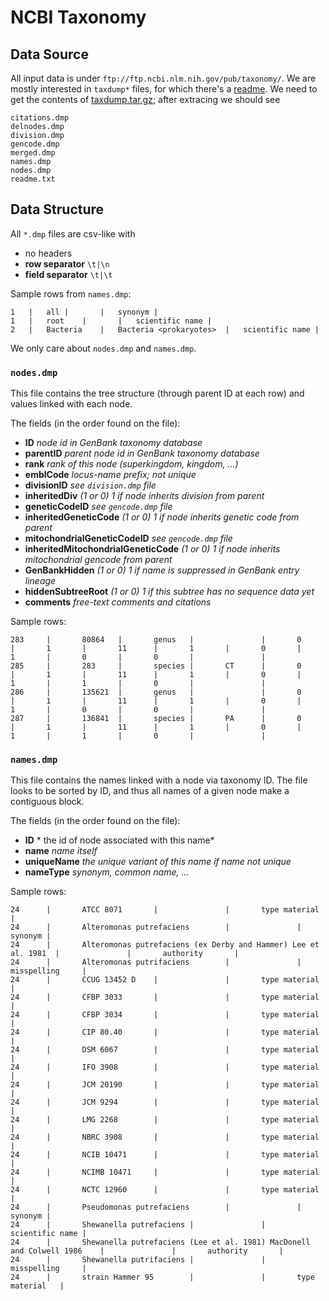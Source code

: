 # NCBI Taxonomy

## Data Source

All input data is under `ftp://ftp.ncbi.nlm.nih.gov/pub/taxonomy/`. We are mostly interested in `taxdump*` files, for which there's a [readme][taxdump-readme]. We need to get the contents of [taxdump.tar.gz][taxdump-archive]; after extracing we should see

```
citations.dmp
delnodes.dmp
division.dmp
gencode.dmp
merged.dmp
names.dmp
nodes.dmp
readme.txt
```

## Data Structure

All `*.dmp` files are csv-like with

- no headers
- **row separator** `\t|\n`
- **field separator** `\t|\t`

Sample rows from `names.dmp`:

```
1	|	all	|		|	synonym	|
1	|	root	|		|	scientific name	|
2	|	Bacteria	|	Bacteria <prokaryotes>	|	scientific name	|
```

We only care about `nodes.dmp` and `names.dmp`.

### `nodes.dmp`

This file contains the tree structure (through parent ID at each row) and values linked with each node.

The fields (in the order found on the file):

- **ID** *node id in GenBank taxonomy database*
- **parentID** *parent node id in GenBank taxonomy database*
- **rank** *rank of this node (superkingdom, kingdom, ...)*
- **emblCode** *locus-name prefix; not unique*
- **divisionID** *see `division.dmp` file*
- **inheritedDiv**  *(1 or 0) 1 if node inherits division from parent*
- **geneticCodeID** *see `gencode.dmp` file*
- **inheritedGeneticCode** *(1 or 0) 1 if node inherits genetic code from parent*
- **mitochondrialGeneticCodeID** *see `gencode.dmp` file*
- **inheritedMitochondrialGeneticCode** *(1 or 0) 1 if node inherits mitochondrial gencode from parent*
- **GenBankHidden** *(1 or 0) 1 if name is suppressed in GenBank entry lineage*
- **hiddenSubtreeRoot** *(1 or 0) 1 if this subtree has no sequence data yet*
- **comments** *free-text comments and citations*

Sample rows:

```
283     |       80864   |       genus   |               |       0       |       1       |       11      |       1       |       0       |       1       |       0       |       0       |               |
285     |       283     |       species |       CT      |       0       |       1       |       11      |       1       |       0       |       1       |       1       |       0       |               |
286     |       135621  |       genus   |               |       0       |       1       |       11      |       1       |       0       |       1       |       0       |       0       |               |
287     |       136841  |       species |       PA      |       0       |       1       |       11      |       1       |       0       |       1       |       1       |       0       |               |
```

### `names.dmp`

This file contains the names linked with a node via taxonomy ID. The file looks to be sorted by ID, and thus all names of a given node make a contiguous block.

The fields (in the order found on the file):

- **ID** * the id of node associated with this name*
- **name** *name itself*
- **uniqueName** *the unique variant of this name if name not unique*
- **nameType** *synonym, common name, ...*

Sample rows:

```
24      |       ATCC 8071       |               |       type material   |
24      |       Alteromonas putrefaciens        |               |       synonym |
24      |       Alteromonas putrefaciens (ex Derby and Hammer) Lee et al. 1981  |               |       authority       |
24      |       Alteromonas putrifaciens        |               |       misspelling     |
24      |       CCUG 13452 D    |               |       type material   |
24      |       CFBP 3033       |               |       type material   |
24      |       CFBP 3034       |               |       type material   |
24      |       CIP 80.40       |               |       type material   |
24      |       DSM 6067        |               |       type material   |
24      |       IFO 3908        |               |       type material   |
24      |       JCM 20190       |               |       type material   |
24      |       JCM 9294        |               |       type material   |
24      |       LMG 2268        |               |       type material   |
24      |       NBRC 3908       |               |       type material   |
24      |       NCIB 10471      |               |       type material   |
24      |       NCIMB 10471     |               |       type material   |
24      |       NCTC 12960      |               |       type material   |
24      |       Pseudomonas putrefaciens        |               |       synonym |
24      |       Shewanella putrefaciens |               |       scientific name |
24      |       Shewanella putrefaciens (Lee et al. 1981) MacDonell and Colwell 1986    |               |       authority       |
24      |       Shewanella putrifaciens |               |       misspelling     |
24      |       strain Hammer 95        |               |       type material   |
```

[taxdump-readme]: ftp://ftp.ncbi.nlm.nih.gov/pub/taxonomy/taxdump_readme.txt
[taxdump-archive]: ftp://ftp.ncbi.nlm.nih.gov/pub/taxonomy/taxdump.tar.gz